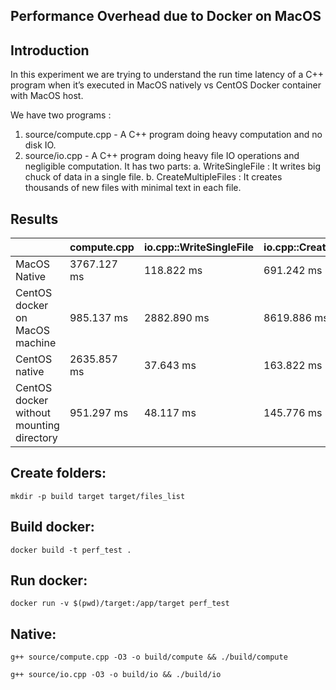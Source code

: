 ## Performance Overhead due to Docker on MacOS


Introduction
---------------

In this experiment we are trying to understand the run time latency of a C++ program when it’s executed in MacOS natively vs CentOS Docker container with MacOS host.

We have two programs :
1. source/compute.cpp - A C++ program doing heavy computation and no disk IO.
2. source/io.cpp - A C++ program doing heavy file IO operations and negligible computation. It has two parts:
  a.    WriteSingleFile : It writes big chuck of data in a single file.
  b.    CreateMultipleFiles : It creates thousands of new files with minimal text in each file.

Results
---------------

|                                          | compute.cpp | io.cpp::WriteSingleFile | io.cpp::CreateMultipleFiles |
|------------------------------------------|-------------|-------------------------|-----------------------------|
| MacOS Native                             | 3767.127 ms | 118.822 ms              | 691.242 ms                  |
| CentOS docker on MacOS machine           | 985.137 ms  | 2882.890 ms             | 8619.886 ms                 |
| CentOS native                            | 2635.857 ms | 37.643 ms               | 163.822 ms                  |
| CentOS docker without mounting directory | 951.297 ms  | 48.117 ms               | 145.776 ms                  |





Create folders:
---------------

`mkdir -p build target target/files_list`


Build docker:
---------------

`docker build -t perf_test .`


Run docker:
---------------


`docker run -v $(pwd)/target:/app/target perf_test`


Native:
---------------


`g++ source/compute.cpp -O3 -o build/compute && ./build/compute`

`g++ source/io.cpp -O3 -o build/io && ./build/io`


